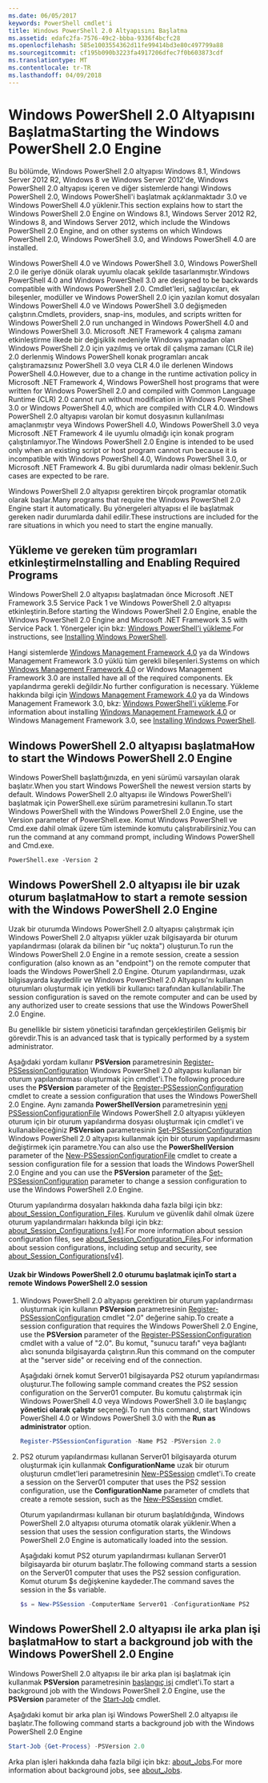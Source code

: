```yaml
---
ms.date: 06/05/2017
keywords: PowerShell cmdlet'i
title: Windows PowerShell 2.0 Altyapısını Başlatma
ms.assetid: edafc2fa-7576-49c2-bbba-9336f4bcfc28
ms.openlocfilehash: 585e1003554362d11fe99414bd3e80c497799a88
ms.sourcegitcommit: cf195b090b3223fa4917206dfec7f0b603873cdf
ms.translationtype: MT
ms.contentlocale: tr-TR
ms.lasthandoff: 04/09/2018
---
```

# <a name="starting-the-windows-powershell-20-engine"></a><span data-ttu-id="8b848-103">Windows PowerShell 2.0 Altyapısını Başlatma</span><span class="sxs-lookup"><span data-stu-id="8b848-103">Starting the Windows PowerShell 2.0 Engine</span></span>

<span data-ttu-id="8b848-104">Bu bölümde, Windows PowerShell 2.0 altyapısı Windows 8.1, Windows Server 2012 R2, Windows 8 ve Windows Server 2012'de, Windows PowerShell 2.0 altyapısı içeren ve diğer sistemlerde hangi Windows PowerShell 2.0, Windows PowerShell'i başlatmak açıklanmaktadır 3.0 ve Windows PowerShell 4.0 yüklenir.</span><span class="sxs-lookup"><span data-stu-id="8b848-104">This section explains how to start the Windows PowerShell 2.0 Engine on Windows 8.1, Windows Server 2012 R2, Windows 8, and Windows Server 2012, which include the Windows PowerShell 2.0 Engine, and on other systems on which Windows PowerShell 2.0, Windows PowerShell 3.0, and Windows PowerShell 4.0 are installed.</span></span>

<span data-ttu-id="8b848-105">Windows PowerShell 4.0 ve Windows PowerShell 3.0, Windows PowerShell 2.0 ile geriye dönük olarak uyumlu olacak şekilde tasarlanmıştır.</span><span class="sxs-lookup"><span data-stu-id="8b848-105">Windows PowerShell 4.0 and Windows PowerShell 3.0 are designed to be backwards compatible with Windows PowerShell 2.0.</span></span> <span data-ttu-id="8b848-106">Cmdlet'leri, sağlayıcıları, ek bileşenler, modüller ve Windows PowerShell 2.0 için yazılan komut dosyaları Windows PowerShell 4.0 ve Windows PowerShell 3.0 değişmeden çalıştırın.</span><span class="sxs-lookup"><span data-stu-id="8b848-106">Cmdlets, providers, snap-ins, modules, and scripts written for Windows PowerShell 2.0 run unchanged in Windows PowerShell 4.0 and Windows PowerShell 3.0.</span></span> <span data-ttu-id="8b848-107">Microsoft .NET Framework 4 çalışma zamanı etkinleştirme ilkede bir değişiklik nedeniyle Windows yapmadan olan Windows PowerShell 2.0 için yazılmış ve ortak dil çalışma zamanı (CLR ile) 2.0 derlenmiş Windows PowerShell konak programları ancak çalıştıramazsınız PowerShell 3.0 veya CLR 4.0 ile derlenen Windows PowerShell 4.0.</span><span class="sxs-lookup"><span data-stu-id="8b848-107">However, due to a change in the runtime activation policy in Microsoft .NET Framework 4, Windows PowerShell host programs that were written for Windows PowerShell 2.0 and compiled with Common Language Runtime (CLR) 2.0 cannot run without modification in Windows PowerShell 3.0 or Windows PowerShell 4.0, which are compiled with CLR 4.0.</span></span> <span data-ttu-id="8b848-108">Windows PowerShell 2.0 altyapısı varolan bir komut dosyasının kullanılması amaçlanmıştır veya Windows PowerShell 4.0, Windows PowerShell 3.0 veya Microsoft .NET Framework 4 ile uyumlu olmadığı için konak program çalıştırılamıyor.</span><span class="sxs-lookup"><span data-stu-id="8b848-108">The Windows PowerShell 2.0 Engine is intended to be used only when an existing script or host program cannot run because it is incompatible with Windows PowerShell 4.0, Windows PowerShell 3.0, or Microsoft .NET Framework 4.</span></span> <span data-ttu-id="8b848-109">Bu gibi durumlarda nadir olması beklenir.</span><span class="sxs-lookup"><span data-stu-id="8b848-109">Such cases are expected to be rare.</span></span>

<span data-ttu-id="8b848-110">Windows PowerShell 2.0 altyapısı gerektiren birçok programlar otomatik olarak başlar.</span><span class="sxs-lookup"><span data-stu-id="8b848-110">Many programs that require the Windows PowerShell 2.0 Engine start it automatically.</span></span> <span data-ttu-id="8b848-111">Bu yönergeleri altyapısı el ile başlatmak gereken nadir durumlarda dahil edilir.</span><span class="sxs-lookup"><span data-stu-id="8b848-111">These instructions are included for the rare situations in which you need to start the engine manually.</span></span>

## <a name="installing-and-enabling-required-programs"></a><span data-ttu-id="8b848-112">Yükleme ve gereken tüm programları etkinleştirme</span><span class="sxs-lookup"><span data-stu-id="8b848-112">Installing and Enabling Required Programs</span></span>

<span data-ttu-id="8b848-113">Windows PowerShell 2.0 altyapısı başlatmadan önce Microsoft .NET Framework 3.5 Service Pack 1 ve Windows PowerShell 2.0 altyapısı etkinleştirin.</span><span class="sxs-lookup"><span data-stu-id="8b848-113">Before starting the Windows PowerShell 2.0 Engine, enable the Windows PowerShell 2.0 Engine and Microsoft .NET Framework 3.5 with Service Pack 1.</span></span> <span data-ttu-id="8b848-114">Yönergeler için bkz: [Windows PowerShell'i yükleme](Installing-Windows-PowerShell.md).</span><span class="sxs-lookup"><span data-stu-id="8b848-114">For instructions, see [Installing Windows PowerShell](Installing-Windows-PowerShell.md).</span></span>

<span data-ttu-id="8b848-115">Hangi sistemlerde [Windows Management Framework 4.0](http://go.microsoft.com/fwlink/?LinkID=293881) ya da Windows Management Framework 3.0 yüklü tüm gerekli bileşenleri.</span><span class="sxs-lookup"><span data-stu-id="8b848-115">Systems on which [Windows Management Framework 4.0](http://go.microsoft.com/fwlink/?LinkID=293881) or Windows Management Framework 3.0 are installed have all of the required components.</span></span> <span data-ttu-id="8b848-116">Ek yapılandırma gerekli değildir.</span><span class="sxs-lookup"><span data-stu-id="8b848-116">No further configuration is necessary.</span></span> <span data-ttu-id="8b848-117">Yükleme hakkında bilgi için [Windows Management Framework 4.0](http://go.microsoft.com/fwlink/?LinkID=293881) ya da Windows Management Framework 3.0, bkz: [Windows PowerShell'i yükleme](Installing-Windows-PowerShell.md).</span><span class="sxs-lookup"><span data-stu-id="8b848-117">For information about installing [Windows Management Framework 4.0](http://go.microsoft.com/fwlink/?LinkID=293881) or Windows Management Framework 3.0, see [Installing Windows PowerShell](Installing-Windows-PowerShell.md).</span></span>

## <a name="how-to-start-the-windows-powershell-20-engine"></a><span data-ttu-id="8b848-118">Windows PowerShell 2.0 altyapısı başlatma</span><span class="sxs-lookup"><span data-stu-id="8b848-118">How to start the Windows PowerShell 2.0 Engine</span></span>

<span data-ttu-id="8b848-119">Windows PowerShell başlattığınızda, en yeni sürümü varsayılan olarak başlatır.</span><span class="sxs-lookup"><span data-stu-id="8b848-119">When you start Windows PowerShell the newest version starts by default.</span></span> <span data-ttu-id="8b848-120">Windows PowerShell 2.0 altyapısı ile Windows PowerShell'i başlatmak için PowerShell.exe sürüm parametresini kullanın.</span><span class="sxs-lookup"><span data-stu-id="8b848-120">To start Windows PowerShell with the Windows PowerShell 2.0 Engine, use the Version parameter of PowerShell.exe.</span></span> <span data-ttu-id="8b848-121">Komut Windows PowerShell ve Cmd.exe dahil olmak üzere tüm isteminde komutu çalıştırabilirsiniz.</span><span class="sxs-lookup"><span data-stu-id="8b848-121">You can run the command at any command prompt, including Windows PowerShell and Cmd.exe.</span></span>

```
PowerShell.exe -Version 2
```

## <a name="how-to-start-a-remote-session-with-the-windows-powershell-20-engine"></a><span data-ttu-id="8b848-122">Windows PowerShell 2.0 altyapısı ile bir uzak oturum başlatma</span><span class="sxs-lookup"><span data-stu-id="8b848-122">How to start a remote session with the Windows PowerShell 2.0 Engine</span></span>

<span data-ttu-id="8b848-123">Uzak bir oturumda Windows PowerShell 2.0 altyapısı çalıştırmak için Windows PowerShell 2.0 altyapısı yükler uzak bilgisayarda bir oturum yapılandırması (olarak da bilinen bir "uç nokta") oluşturun.</span><span class="sxs-lookup"><span data-stu-id="8b848-123">To run the Windows PowerShell 2.0 Engine in a remote session, create a session configuration (also known as an "endpoint") on the remote computer that loads the Windows PowerShell 2.0 Engine.</span></span> <span data-ttu-id="8b848-124">Oturum yapılandırması, uzak bilgisayarda kaydedilir ve Windows PowerShell 2.0 Altyapısı'nı kullanan oturumları oluşturmak için yetkili bir kullanıcı tarafından kullanılabilir.</span><span class="sxs-lookup"><span data-stu-id="8b848-124">The session configuration is saved on the remote computer and can be used by any authorized user to create sessions that use the Windows PowerShell 2.0 Engine.</span></span>

<span data-ttu-id="8b848-125">Bu genellikle bir sistem yöneticisi tarafından gerçekleştirilen Gelişmiş bir görevdir.</span><span class="sxs-lookup"><span data-stu-id="8b848-125">This is an advanced task that is typically performed by a system administrator.</span></span>

<span data-ttu-id="8b848-126">Aşağıdaki yordam kullanır **PSVersion** parametresinin [Register-PSSessionConfiguration](https://technet.microsoft.com/en-us/library/e9152ae2-bd6d-4056-9bc7-dc1893aa29ea) Windows PowerShell 2.0 altyapısı kullanan bir oturum yapılandırması oluşturmak için cmdlet'i.</span><span class="sxs-lookup"><span data-stu-id="8b848-126">The following procedure uses the **PSVersion** parameter of the [Register-PSSessionConfiguration](https://technet.microsoft.com/en-us/library/e9152ae2-bd6d-4056-9bc7-dc1893aa29ea) cmdlet to create a session configuration that uses the Windows PowerShell 2.0 Engine.</span></span> <span data-ttu-id="8b848-127">Aynı zamanda **PowerShellVersion** parametresinin [yeni PSSessionConfigurationFile](https://technet.microsoft.com/en-us/library/5f3e3633-6e90-479c-aea9-ba45a1954866) Windows PowerShell 2.0 altyapısı yükleyen oturum için bir oturum yapılandırma dosyası oluşturmak için cmdlet'i ve kullanabileceğiniz **PSVersion** parametresinin [Set-PSSessionConfiguration](https://technet.microsoft.com/en-us/library/b21fbad3-1759-4260-b206-dcb8431cd6ea) Windows PowerShell 2.0 altyapısı kullanmak için bir oturum yapılandırmasını değiştirmek için parametre.</span><span class="sxs-lookup"><span data-stu-id="8b848-127">You can also use the **PowerShellVersion** parameter of the [New-PSSessionConfigurationFile](https://technet.microsoft.com/en-us/library/5f3e3633-6e90-479c-aea9-ba45a1954866) cmdlet to create a session configuration file for a session that loads the Windows PowerShell 2.0 Engine and you can use the **PSVersion** parameter of the [Set-PSSessionConfiguration](https://technet.microsoft.com/en-us/library/b21fbad3-1759-4260-b206-dcb8431cd6ea) parameter to change a session configuration to use the Windows PowerShell 2.0 Engine.</span></span>

<span data-ttu-id="8b848-128">Oturum yapılandırma dosyaları hakkında daha fazla bilgi için bkz: [about_Session_Configuration_Files](https://technet.microsoft.com/en-us/library/c7217447-1ebf-477b-a8ef-4dbe9a1473b8). Kurulum ve güvenlik dahil olmak üzere oturum yapılandırmaları hakkında bilgi için bkz: [about_Session_Configurations [v4]](https://technet.microsoft.com/en-us/library/a2fbe12a-350c-4d04-be50-24102824e3ab).</span><span class="sxs-lookup"><span data-stu-id="8b848-128">For more information about session configuration files, see [about_Session_Configuration_Files](https://technet.microsoft.com/en-us/library/c7217447-1ebf-477b-a8ef-4dbe9a1473b8).For information about session configurations, including setup and security, see [about_Session_Configurations[v4]](https://technet.microsoft.com/en-us/library/a2fbe12a-350c-4d04-be50-24102824e3ab).</span></span>

#### <a name="to-start-a-remote-windows-powershell-20-session"></a><span data-ttu-id="8b848-129">Uzak bir Windows PowerShell 2.0 oturumu başlatmak için</span><span class="sxs-lookup"><span data-stu-id="8b848-129">To start a remote Windows PowerShell 2.0 session</span></span>

1. <span data-ttu-id="8b848-130">Windows PowerShell 2.0 altyapısı gerektiren bir oturum yapılandırması oluşturmak için kullanın **PSVersion** parametresinin [Register-PSSessionConfiguration](https://technet.microsoft.com/en-us/library/e9152ae2-bd6d-4056-9bc7-dc1893aa29ea) cmdlet "2.0" değerine sahip.</span><span class="sxs-lookup"><span data-stu-id="8b848-130">To create a session configuration that requires the Windows PowerShell 2.0 Engine, use the **PSVersion** parameter of the [Register-PSSessionConfiguration](https://technet.microsoft.com/en-us/library/e9152ae2-bd6d-4056-9bc7-dc1893aa29ea) cmdlet with a value of "2.0".</span></span> <span data-ttu-id="8b848-131">Bu komut, "sunucu tarafı" veya bağlantı alıcı sonunda bilgisayarda çalıştırın.</span><span class="sxs-lookup"><span data-stu-id="8b848-131">Run this command on the computer at the "server side" or receiving end of the connection.</span></span>

   <span data-ttu-id="8b848-132">Aşağıdaki örnek komut Server01 bilgisayarda PS2 oturum yapılandırması oluşturur.</span><span class="sxs-lookup"><span data-stu-id="8b848-132">The following sample command creates the PS2 session configuration on the Server01 computer.</span></span> <span data-ttu-id="8b848-133">Bu komutu çalıştırmak için Windows PowerShell 4.0 veya Windows PowerShell 3.0 ile başlangıç **yönetici olarak çalıştır** seçeneği.</span><span class="sxs-lookup"><span data-stu-id="8b848-133">To run this command, start Windows PowerShell 4.0 or Windows PowerShell 3.0 with the **Run as administrator** option.</span></span>

   ```powershell
   Register-PSSessionConfiguration -Name PS2 -PSVersion 2.0
   ```

2. <span data-ttu-id="8b848-134">PS2 oturum yapılandırması kullanan Server01 bilgisayarda oturum oluşturmak için kullanmak **ConfigurationName** uzak bir oturum oluşturun cmdlet'leri parametresinin [New-PSSession](https://technet.microsoft.com/en-us/library/76f6628c-054c-4eda-ba7a-a6f28daaa26f) cmdlet'i.</span><span class="sxs-lookup"><span data-stu-id="8b848-134">To create a session on the Server01 computer that uses the PS2 session configuration, use the **ConfigurationName** parameter of cmdlets that create a remote session, such as the [New-PSSession](https://technet.microsoft.com/en-us/library/76f6628c-054c-4eda-ba7a-a6f28daaa26f) cmdlet.</span></span>

   <span data-ttu-id="8b848-135">Oturum yapılandırması kullanan bir oturum başlatıldığında, Windows PowerShell 2.0 altyapısı oturuma otomatik olarak yüklenir.</span><span class="sxs-lookup"><span data-stu-id="8b848-135">When a session that uses the session configuration starts, the Windows PowerShell 2.0 Engine is automatically loaded into the session.</span></span>

   <span data-ttu-id="8b848-136">Aşağıdaki komut PS2 oturum yapılandırması kullanan Server01 bilgisayarda bir oturum başlatır.</span><span class="sxs-lookup"><span data-stu-id="8b848-136">The following command starts a session on the Server01 computer that uses the PS2 session configuration.</span></span> <span data-ttu-id="8b848-137">Komut oturum $s değişkenine kaydeder.</span><span class="sxs-lookup"><span data-stu-id="8b848-137">The command saves the session in the $s variable.</span></span>

   ```powershell
   $s = New-PSSession -ComputerName Server01 -ConfigurationName PS2
   ```

## <a name="how-to-start-a-background-job-with-the-windows-powershell-20-engine"></a><span data-ttu-id="8b848-138">Windows PowerShell 2.0 altyapısı ile arka plan işi başlatma</span><span class="sxs-lookup"><span data-stu-id="8b848-138">How to start a background job with the Windows PowerShell 2.0 Engine</span></span>

<span data-ttu-id="8b848-139">Windows PowerShell 2.0 altyapısı ile bir arka plan işi başlatmak için kullanmak **PSVersion** parametresinin [başlangıç işi](https://technet.microsoft.com/en-us/library/2bc04935-0deb-4ec0-b856-d7290cca6442) cmdlet'i.</span><span class="sxs-lookup"><span data-stu-id="8b848-139">To start a background job with the Windows PowerShell 2.0 Engine, use the **PSVersion** parameter of the [Start-Job](https://technet.microsoft.com/en-us/library/2bc04935-0deb-4ec0-b856-d7290cca6442) cmdlet.</span></span>

<span data-ttu-id="8b848-140">Aşağıdaki komut bir arka plan işi Windows PowerShell 2.0 altyapısı ile başlatır.</span><span class="sxs-lookup"><span data-stu-id="8b848-140">The following command starts a background job with the Windows PowerShell 2.0 Engine</span></span>

```powershell
Start-Job {Get-Process} -PSVersion 2.0
```

<span data-ttu-id="8b848-141">Arka plan işleri hakkında daha fazla bilgi için bkz: [about_Jobs](/powershell/module/microsoft.powershell.core/about/about_jobs).</span><span class="sxs-lookup"><span data-stu-id="8b848-141">For more information about background jobs, see [about_Jobs](/powershell/module/microsoft.powershell.core/about/about_jobs).</span></span>